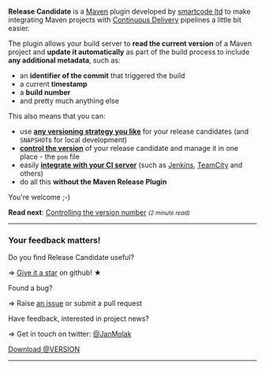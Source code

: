 **Release Candidate** is a [Maven](https://maven.apache.org/) plugin
developed by [smartcode ltd](http://smartcodeltd.co.uk) to make
integrating Maven projects with [Continuous Delivery](https://en.wikipedia.org/wiki/Continuous_delivery)
pipelines a little bit easier.

The plugin allows your build server to **read the current version** of a Maven project and **update it automatically**
as part of the build process to include **any additional metadata**, such as:

* an **identifier of the commit** that triggered the build
* a current **timestamp**
* a **build number**
* and pretty much anything else

This also means that you can:

* use **[any versioning strategy you like](controlling-the-version.html)** for your release candidates
(and `SNAPSHOT`s for local development)
* **[control the version](getting-started.html)** of your release candidate and manage it in one place - the `pom` file
* easily **[integrate with your CI server](version-mojo.html)**
(such as [Jenkins](http://jenkins-ci.org/), [TeamCity](https://www.jetbrains.com/teamcity/) and others)
* do all this **without the Maven Release Plugin**

You're welcome ;-)

**Read next**: [Controlling the version number](controlling-the-version-number.html) <small>*(2 minute read)*</small>

---

### Your feedback matters!

Do you find Release Candidate useful?

⇒ [Give it a star](https://github.com/smartcodeltd/release-candidate-maven-plugin/stargazers) on github! &#9733;

Found a bug?

⇒ Raise [an issue](https://github.com/smartcodeltd/release-candidate-maven-plugin/issues) or submit a pull request

Have feedback, interested in project news?

⇒ Get in touch on twitter: [@JanMolak](https://twitter.com/JanMolak)

<div class="download">
    <a
     href="https://bintray.com/jan-molak/maven/release-candidate-maven-plugin/_latestVersion"
     class="center-block btn btn-primary btn-lg btn-block"
     role="button">
    Download @VERSION
    </a>
</div>

---